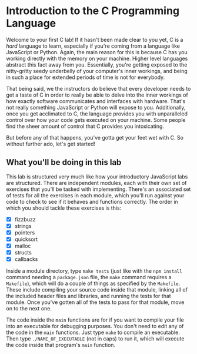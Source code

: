 # Introduction to the C Programming Language

Welcome to your first C lab! If it hasn't been made clear to you yet, C is a _hard_ language to learn, especially if you're coming from a language like JavaScript or Python. Again, the main reason for this is because C has you working directly with the memory on your machine. Higher level languages abstract this fact away from you. Essentially, you're getting exposed to the nitty-gritty seedy underbelly of your computer's inner workings, and being in such a place for extended periods of time is not for everybody. 

That being said, we the instructors do believe that every developer needs to get a taste of C in order to really be able to delve into the inner workings of how exactly software communicates and interfaces with hardware. That's not really something JavaScript or Python will expose to you. Additionally, once you get acclimated to C, the language provides you with unparalleled control over how your code gets executed on your machine. Some people find the sheer amount of control that C provides you intoxicating. 

But before any of that happens, you've gotta get your feet wet with C. So without further ado, let's get started!

## What you'll be doing in this lab

This lab is structured very much like how your introductory JavaScript labs are structured. There are independent modules, each with their own set of exercises that you'll be tasked with implementing. There's an associated set of tests for all the exercises in each module, which you'll run against your code to check to see if it behaves and functions correctly. The order in which you should tackle these exercises is this:

  - [x] fizzbuzz
  - [x] strings
  - [x] pointers
  - [x] quicksort
  - [x] malloc
  - [x] structs
  - [x] callbacks

Inside a module directory, type `make tests` (just like with the `npm install` command needing a `package.json` file, the `make` command requires a `Makefile`), which will do a couple of things as specified by the `Makefile`. These include compiling your source code inside that module, linking all of the included header files and libraries, and running the tests for that module. Once you've gotten all of the tests to pass for that module, move on to the next one.

The code inside the `main` functions are for if you want to compile your file into an executable for debugging purposes. You don't need to edit any of the code in the `main` functions. Just type `make` to compile an executable. Then type `./NAME_OF_EXECUTABLE` (not in caps) to run it, which will execute the code inside that program's `main` function.
